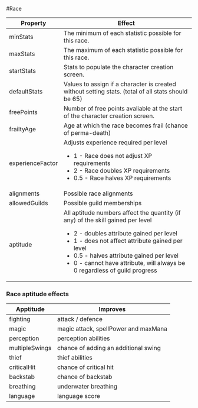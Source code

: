 #Race

| Property         | Effect 
| ---              | --- 
| minStats         | The minimum of each statistic possible for this race.
| maxStats         | The maximum of each statistic possible for this race.
| startStats       | Stats to populate the character creation screen.
| defaultStats     | Values to assign if a character is created without setting stats. (total of all stats should be 65)
| freePoints       | Number of free points avaliable at the start of the character creation screen.
| frailtyAge       | Age at which the race becomes frail (chance of perma-death)
| experienceFactor | Adjusts experience required per level <ul><li>1 - Race does not adjust XP requirements</li><li>2 - Race doubles XP requirements</li><li>0.5 - Race halves XP requirements</li></ul>
| alignments       | Possible race alignments
| allowedGuilds    | Possible guild memberships
| aptitude         | All aptitude numbers affect the quantity (if any) of the skill gained per level <ul><li>2 - doubles attribute gained per level</li> <li>1 - does not affect attribute gained per level</li> <li>0.5 - halves attribute gained per level</li> <li>0 - cannot have attribute, will always be 0 regardless of guild progress</li></ul>

### Race aptitude effects
| Apptitude      | Improves
| ---            | --- 
| fighting       | attack / defence
| magic          | magic attack, spellPower and maxMana
| perception     | perception abilities
| multipleSwings | chance of adding an additional swing
| thief          | thief abilities
| criticalHit    | chance of critical hit
| backstab       | chance of backstab
| breathing      | underwater breathing
| language       | language score

